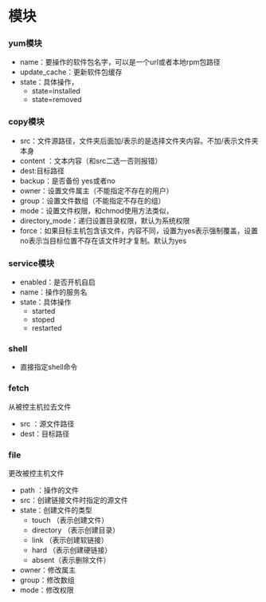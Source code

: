 # 模块

### yum模块

* name：要操作的软件包名字，可以是一个url或者本地rpm包路径
* update_cache：更新软件包缓存
* state：具体操作，
	* state=installed
	* state=removed

### copy模块

* src：文件源路径，文件夹后面加/表示的是选择文件夹内容。不加/表示文件夹本身
* content ：文本内容（和src二选一否则报错）
* dest:目标路径
* backup：是否备份 yes或者no
* owner：设置文件属主（不能指定不存在的用户）
* group：设置文件数组（不能指定不存在的组）
* mode：设置文件权限，和chmod使用方法类似，
* directory_mode：递归设置目录权限，默认为系统权限
* force：如果目标主机包含该文件，内容不同，设置为yes表示强制覆盖，设置no表示当目标位置不存在该文件时才复制。默认为yes

### service模块

* enabled：是否开机自启
* name：操作的服务名
* state：具体操作
	* started
	* stoped
	* restarted

### shell

* 直接指定shell命令

### fetch

从被控主机拉去文件
* src ：源文件路径
* dest：目标路径

### file

更改被控主机文件
* path ：操作的文件
* src：创建链接文件时指定的源文件
* state：创建文件的类型
	* touch （表示创建文件）
	* directory （表示创建目录）
	* link （表示创建软链接）
	* hard （表示创建硬链接）
	* absent（表示删除文件）
* owner：修改属主
* group：修改数组
* mode：修改权限
